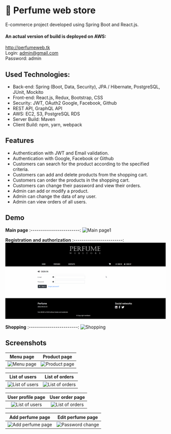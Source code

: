 # :hibiscus: Perfume web store

E-commerce project developed using Spring Boot and React.js.<br>

#### An actual version of build is deployed on AWS:
http://perfumeweb.tk <br>
Login: admin@gmail.com <br> 
Password: admin

## Used Technologies:

* Back-end: Spring (Boot, Data, Security), JPA / Hibernate, PostgreSQL, JUnit, Mockito
* Front-end: React.js, Redux, Bootstrap, CSS
* Security: JWT, OAuth2 Google, Facebook, Github
* REST API, GraphQL API
* AWS: EC2, S3, PostgreSQL RDS
* Server Build: Maven
* Client Build: npm, yarn, webpack

## Features

* Authentication with JWT and Email validation.
* Authentication with Google, Facebook or Github
* Customers can search for the product according to the specified criteria.
* Customers can add and delete products from the shopping cart.
* Customers can order the products in the shopping cart.
* Customers can change their password and view their orders.
* Admin can add or modify a product.
* Admin can change the data of any user.
* Admin can view orders of all users.

## Demo

**Main page**
:------------------------:
![Main page1](gif/1_Home.gif)

**Registration and authorization**
:------------------------:
![R&A](gif/2_Reg.gif)

**Shopping**
:------------------------:
![Shopping](gif/3_Shopping.gif)

## Screenshots

Menu page  |  Product page
:------------------------:|:-------------------------:
![Menu page](https://i.ibb.co/tCXNx2b/0-menu-page.png)  |  ![Product page](https://i.ibb.co/wp7PHrP/1-product-page.png)

List of users  |  List of orders
:------------------------:|:-------------------------:
![List of users](https://i.ibb.co/T88cFZt/all-users.jpg)  |  ![List of orders](https://i.ibb.co/4f7F0hk/all-orders.jpg)

User profile page  |  User order page
:------------------------:|:-------------------------:
![List of users](https://i.ibb.co/KDF3FZX/user-page.jpg)  |  ![List of orders](https://i.ibb.co/rkbDMB9/order-page.jpg)

Add perfume page  |  Edit perfume page
:------------------------:|:-------------------------:
![Add perfume page](https://i.ibb.co/KGKhJxR/add-perfume.jpg)  |  ![Password change](https://i.ibb.co/cTddspr/edit-perfume.jpg)



















